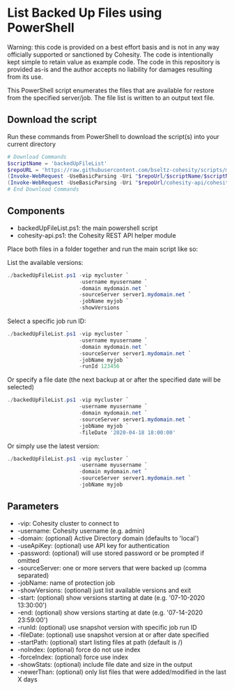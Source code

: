 # List Backed Up Files using PowerShell

Warning: this code is provided on a best effort basis and is not in any way officially supported or sanctioned by Cohesity. The code is intentionally kept simple to retain value as example code. The code in this repository is provided as-is and the author accepts no liability for damages resulting from its use.

This PowerShell script enumerates the files that are available for restore from the specified server/job. The file list is written to an output text file.

## Download the script

Run these commands from PowerShell to download the script(s) into your current directory

```powershell
# Download Commands
$scriptName = 'backedUpFileList'
$repoURL = 'https://raw.githubusercontent.com/bseltz-cohesity/scripts/master/powershell'
(Invoke-WebRequest -UseBasicParsing -Uri "$repoUrl/$scriptName/$scriptName.ps1").content | Out-File "$scriptName.ps1"; (Get-Content "$scriptName.ps1") | Set-Content "$scriptName.ps1"
(Invoke-WebRequest -UseBasicParsing -Uri "$repoUrl/cohesity-api/cohesity-api.ps1").content | Out-File cohesity-api.ps1; (Get-Content cohesity-api.ps1) | Set-Content cohesity-api.ps1
# End Download Commands
```

## Components

* backedUpFileList.ps1: the main powershell script
* cohesity-api.ps1: the Cohesity REST API helper module

Place both files in a folder together and run the main script like so:

List the available versions:

```powershell
./backedUpFileList.ps1 -vip mycluster `
                       -username myusername `
                       -domain mydomain.net `
                       -sourceServer server1.mydomain.net `
                       -jobName myjob `
                       -showVersions
```

Select a specific job run ID:

```powershell
./backedUpFileList.ps1 -vip mycluster `
                       -username myusername `
                       -domain mydomain.net `
                       -sourceServer server1.mydomain.net `
                       -jobName myjob `
                       -runId 123456
```

Or specify a file date (the next backup at or after the specified date will be selected)

```powershell
./backedUpFileList.ps1 -vip mycluster `
                       -username myusername `
                       -domain mydomain.net `
                       -sourceServer server1.mydomain.net `
                       -jobName myjob `
                       -fileDate '2020-04-18 18:00:00'
```

Or simply use the latest version:

```powershell
./backedUpFileList.ps1 -vip mycluster `
                       -username myusername `
                       -domain mydomain.net `
                       -sourceServer server1.mydomain.net `
                       -jobName myjob
```

## Parameters

* -vip: Cohesity cluster to connect to
* -username: Cohesity username (e.g. admin)
* -domain: (optional) Active Directory domain (defaults to 'local')
* -useApiKey: (optional) use API key for authentication
* -password: (optional) will use stored password or be prompted if omitted
* -sourceServer: one or more servers that were backed up (comma separated)
* -jobName: name of protection job
* -showVersions: (optional) just list available versions and exit
* -start: (optional) show versions starting at date (e.g. '07-10-2020 13:30:00')
* -end: (optional) show versions starting at date (e.g. '07-14-2020 23:59:00')
* -runId: (optional) use snapshot version with specific job run ID
* -fileDate: (optional) use snapshot version at or after date specified
* -startPath: (optional) start listing files at path (default is /)
* -noIndex: (optional) force do not use index
* -forceIndex: (optional) force use index
* -showStats: (optional) include file date and size in the output
* -newerThan: (optional) only list files that were added/modified in the last X days

